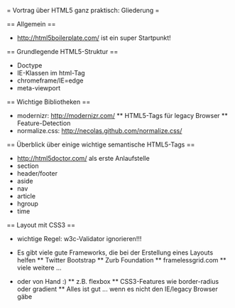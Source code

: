 = Vortrag über HTML5 ganz praktisch: Gliederung =

== Allgemein ==

* http://html5boilerplate.com/ ist ein super Startpunkt!


== Grundlegende HTML5-Struktur ==

* Doctype
* IE-Klassen im html-Tag
* chromeframe/IE=edge
* meta-viewport


== Wichtige Bibliotheken ==

* modernizr: http://modernizr.com/
** HTML5-Tags für legacy Browser
** Feature-Detection
* normalize.css: http://necolas.github.com/normalize.css/


== Überblick über einige wichtige semantische HTML5-Tags ==

* http://html5doctor.com/ als erste Anlaufstelle
* section
* header/footer
* aside
* nav
* article
* hgroup
* time


== Layout mit CSS3 ==

* wichtige Regel: w3c-Validator ignorieren!!!

* Es gibt viele gute Frameworks, die bei der Erstellung eines Layouts helfen
** Twitter Bootstrap
** Zurb Foundation
** framelessgrid.com
** viele weitere ...

* oder von Hand :)
** z.B. flexbox
** CSS3-Features wie border-radius oder gradient
** Alles ist gut ... wenn es nicht den IE/legacy Browser gäbe
